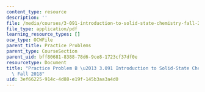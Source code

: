 ```yaml
---
content_type: resource
description: ''
file: /media/courses/3-091-introduction-to-solid-state-chemistry-fall-2018/3ef66225914c4d88e19f145b3aa3a4d0_MIT3_091F18_PPB.pdf
file_type: application/pdf
learning_resource_types: []
ocw_type: OCWFile
parent_title: Practice Problems
parent_type: CourseSection
parent_uid: bff80681-8388-78d6-9ce8-1723cf37df0e
resourcetype: Document
title: "Practice Problem B \u2013 3.091 Introduction to Solid-State Chemistry \u2013\
  \ Fall 2018"
uid: 3ef66225-914c-4d88-e19f-145b3aa3a4d0
---
```

